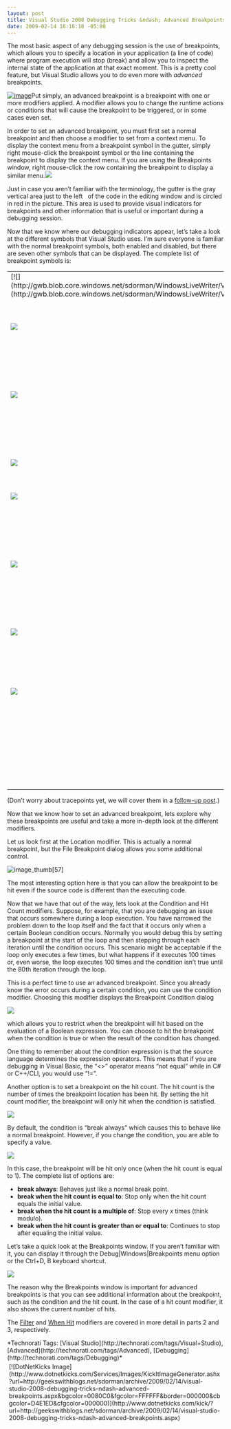 ```yaml
---
layout: post
title: Visual Studio 2008 Debugging Tricks &ndash; Advanced Breakpoints
date: 2009-02-14 16:16:18 -05:00
---
```


The most basic aspect of any debugging session is the use of breakpoints, which allows you to specify a location in your application (a line of code) where program execution will stop (break) and allow you to inspect the internal state of the application at that exact moment. This is a pretty cool feature, but Visual Studio allows you to do even more with *advanced* breakpoints.

[![image](http://gwb.blob.core.windows.net/sdorman/WindowsLiveWriter/VisualStudio2008DebuggingTricksAdvancedB_BEAA/image_thumb_2.png "image")](http://gwb.blob.core.windows.net/sdorman/WindowsLiveWriter/VisualStudio2008DebuggingTricksAdvancedB_BEAA/image_6.png)Put simply, an advanced breakpoint is a breakpoint with one or more modifiers applied. A modifier allows you to change the runtime actions or conditions that will cause the breakpoint to be triggered, or in some cases even set. 

In order to set an advanced breakpoint, you must first set a normal breakpoint and then choose a modifier to set from a context menu. To display the context menu from a breakpoint symbol in the gutter, simply right mouse-click the breakpoint symbol or the line containing the breakpoint to display the context menu. If you are using the Breakpoints window, right mouse-click the row containing the breakpoint to display a similar menu.[![](http://gwb.blob.core.windows.net/sdorman/WindowsLiveWriter/VisualStudio2008DebuggingTricksAdvancedB_BEAA/image_thumb_1.png)](http://gwb.blob.core.windows.net/sdorman/WindowsLiveWriter/VisualStudio2008DebuggingTricksAdvancedB_BEAA/image_4.png)

Just in case you aren’t familiar with the terminology, the gutter is the gray vertical area just to the left   of the code in the editing window and is circled in red in the picture. This area is used to provide visual indicators for breakpoints and other information that is useful or important during a debugging session.

Now that we know where our debugging indicators appear, let’s take a look at the different symbols that Visual Studio uses. I’m sure everyone is familiar with the normal breakpoint symbols, both enabled and disabled, but there are seven other symbols that can be displayed. The complete list of breakpoint symbols is:
  <table border="0" cellspacing="0" cellpadding="2" width="400"><tbody>     <tr>       <td valign="top" width="102">[![](http://gwb.blob.core.windows.net/sdorman/WindowsLiveWriter/VisualStudio2008DebuggingTricksAdvancedB_BEAA/image56_thumb.png)](http://gwb.blob.core.windows.net/sdorman/WindowsLiveWriter/VisualStudio2008DebuggingTricksAdvancedB_BEAA/image56_2.png) </td>        <td valign="top" width="298">         

Normal breakpoint [enabled and disabled]
       </td>     </tr>      <tr>       <td valign="top" width="102">[![](http://gwb.blob.core.windows.net/sdorman/WindowsLiveWriter/VisualStudio2008DebuggingTricksAdvancedB_BEAA/image42_thumb.png)](http://gwb.blob.core.windows.net/sdorman/WindowsLiveWriter/VisualStudio2008DebuggingTricksAdvancedB_BEAA/image42_2.png)</td>        <td valign="top" width="298">         

Advanced breakpoint (hit count, condition, filter) property set
       </td>     </tr>      <tr>       <td valign="top" width="102">[![](http://gwb.blob.core.windows.net/sdorman/WindowsLiveWriter/VisualStudio2008DebuggingTricksAdvancedB_BEAA/image44_thumb.png)](http://gwb.blob.core.windows.net/sdorman/WindowsLiveWriter/VisualStudio2008DebuggingTricksAdvancedB_BEAA/image44_2.png) </td>        <td valign="top" width="298">         

Mapped breakpoint in ASP/ASP.NET and mapped to an HTML page
       </td>     </tr>      <tr>       <td valign="top" width="102">[![](http://gwb.blob.core.windows.net/sdorman/WindowsLiveWriter/VisualStudio2008DebuggingTricksAdvancedB_BEAA/image46_thumb.png)](http://gwb.blob.core.windows.net/sdorman/WindowsLiveWriter/VisualStudio2008DebuggingTricksAdvancedB_BEAA/image46_2.png) </td>        <td valign="top" width="298">         

Normal tracepoint
       </td>     </tr>      <tr>       <td valign="top" width="102">[![](http://gwb.blob.core.windows.net/sdorman/WindowsLiveWriter/VisualStudio2008DebuggingTricksAdvancedB_BEAA/image48_thumb.png)](http://gwb.blob.core.windows.net/sdorman/WindowsLiveWriter/VisualStudio2008DebuggingTricksAdvancedB_BEAA/image48_2.png) </td>        <td valign="top" width="298">         

Advanced tracepoint (hit count, condition, filter) property set
       </td>     </tr>      <tr>       <td valign="top" width="102">[![](http://gwb.blob.core.windows.net/sdorman/WindowsLiveWriter/VisualStudio2008DebuggingTricksAdvancedB_BEAA/image50_thumb.png)](http://gwb.blob.core.windows.net/sdorman/WindowsLiveWriter/VisualStudio2008DebuggingTricksAdvancedB_BEAA/image50_2.png) </td>        <td valign="top" width="298">         

Mapped tracepoint in ASP/ASP.NET and mapped to an HTML page
       </td>     </tr>      <tr>       <td valign="top" width="102">[![](http://gwb.blob.core.windows.net/sdorman/WindowsLiveWriter/VisualStudio2008DebuggingTricksAdvancedB_BEAA/image52_thumb.png)](http://gwb.blob.core.windows.net/sdorman/WindowsLiveWriter/VisualStudio2008DebuggingTricksAdvancedB_BEAA/image52_2.png) </td>        <td valign="top" width="298">         

Breakpoint or tracepoint error (the BP or TP will never be set)
       </td>     </tr>      <tr>       <td valign="top" width="102">[![](http://gwb.blob.core.windows.net/sdorman/WindowsLiveWriter/VisualStudio2008DebuggingTricksAdvancedB_BEAA/image54_thumb.png)](http://gwb.blob.core.windows.net/sdorman/WindowsLiveWriter/VisualStudio2008DebuggingTricksAdvancedB_BEAA/image54_2.png) </td>        <td valign="top" width="298">         

Breakpoint or tracepoint warning (generally means the source location is not currently in any loaded module)
       </td>     </tr>   </tbody></table>  

(Don’t worry about tracepoints yet, we will cover them in a [follow-up post](http://geekswithblogs.net/sdorman/archive/2009/02/14/visual-studio-2008-debugging-tricks-ndash-tracepoints.aspx).)

Now that we know how to set an advanced breakpoint, lets explore why these breakpoints are useful and take a more in-depth look at the different modifiers.

Let us look first at the Location modifier. This is actually a normal breakpoint, but the File Breakpoint dialog allows you some additional control.

![image_thumb[57]](http://gwb.blob.core.windows.net/sdorman/WindowsLiveWriter/VisualStudio2008DebuggingTricksAdvancedB_BEAA/image_thumb57_6ed54083-2a8a-4fec-b508-fcbbe57685d2.png "image_thumb[57]") 

The most interesting option here is that you can allow the breakpoint to be hit even if the source code is different than the executing code.

Now that we have that out of the way, lets look at the Condition and Hit Count modifiers. Suppose, for example, that you are debugging an issue that occurs somewhere during a loop execution. You have narrowed the problem down to the loop itself and the fact that it occurs only when a certain Boolean condition occurs. Normally you would debug this by setting a breakpoint at the start of the loop and then stepping through each iteration until the condition occurs. This scenario might be acceptable if the loop only executes a few times, but what happens if it executes 100 times or, even worse, the loop executes 100 times and the condition isn’t true until the 80th iteration through the loop.

This is a perfect time to use an advanced breakpoint. Since you already know the error occurs during a certain condition, you can use the condition modifier. Choosing this modifier displays the Breakpoint Condition dialog  

![](http://gwb.blob.core.windows.net/sdorman/WindowsLiveWriter/VisualStudio2008DebuggingTricksAdvancedB_BEAA/image150_3.png) 

which allows you to restrict when the breakpoint will hit based on the evaluation of a Boolean expression. You can choose to hit the breakpoint when the condition is true or when the result of the condition has changed.

One thing to remember about the condition expression is that the source language determines the expression operators. This means that if you are debugging in Visual Basic, the “<>” operator means “not equal” while in C# or C++/CLI, you would use “!=”.

Another option is to set a breakpoint on the hit count. The hit count is the number of times the breakpoint location has been hit. By setting the hit count modifier, the breakpoint will only hit when the condition is satisfied. 

![](http://gwb.blob.core.windows.net/sdorman/WindowsLiveWriter/VisualStudio2008DebuggingTricksAdvancedB_BEAA/image149_3.png) 

By default, the condition is “break always” which causes this to behave like a normal breakpoint. However, if you change the condition, you are able to specify a value.

![](http://gwb.blob.core.windows.net/sdorman/WindowsLiveWriter/VisualStudio2008DebuggingTricksAdvancedB_BEAA/image148_3.png) 

In this case, the breakpoint will be hit only once (when the hit count is equal to 1). The complete list of options are:

*   **break always**: Behaves just like a normal break point.
*   **break when the hit count is equal to**: Stop only when the hit count equals the initial value.
*   **break when the hit count is a multiple of**: Stop every *x* times (think modulo).
*   **break when the hit count is greater than or equal to**: Continues to stop after equaling the initial value.  

Let’s take a quick look at the Breakpoints window. If you aren’t familiar with it, you can display it through the Debug|Windows|Breakpoints menu option or the Ctrl+D, B keyboard shortcut. 

![](http://gwb.blob.core.windows.net/sdorman/WindowsLiveWriter/VisualStudio2008DebuggingTricksAdvancedB_BEAA/image147_3.png) 

The reason why the Breakpoints window is important for advanced breakpoints is that you can see additional information about the breakpoint, such as the condition and the hit count. In the case of a hit count modifier, it also shows the current number of hits.

The [Filter](http://geekswithblogs.net/sdorman/archive/2009/02/14/visual-studio-2008-debugging-tricks-ndash-multi-threaded-debugging.aspx) and [When Hit](http://geekswithblogs.net/sdorman/archive/2009/02/14/visual-studio-2008-debugging-tricks-ndash-tracepoints.aspx) modifiers are covered in more detail in parts 2 and 3, respectively.

  <div style="padding-bottom: 0px; margin: 0px; padding-left: 0px; padding-right: 0px; display: inline; float: none; padding-top: 0px" id="scid:0767317B-992E-4b12-91E0-4F059A8CECA8:57359293-5136-46a2-a707-aa16afa4d527" class="wlWriterSmartContent">*Technorati Tags: [Visual Studio](http://technorati.com/tags/Visual+Studio), [Advanced](http://technorati.com/tags/Advanced), [Debugging](http://technorati.com/tags/Debugging)*</div><div class="wlWriterHeaderFooter" style="text-align:left; margin:0px; padding:4px 4px 4px 4px;">[![DotNetKicks Image](http://www.dotnetkicks.com/Services/Images/KickItImageGenerator.ashx?url=http://geekswithblogs.net/sdorman/archive/2009/02/14/visual-studio-2008-debugging-tricks-ndash-advanced-breakpoints.aspx&bgcolor=0080C0&fgcolor=FFFFFF&border=000000&cbgcolor=D4E1ED&cfgcolor=000000)](http://www.dotnetkicks.com/kick/?url=http://geekswithblogs.net/sdorman/archive/2009/02/14/visual-studio-2008-debugging-tricks-ndash-advanced-breakpoints.aspx)</div>
